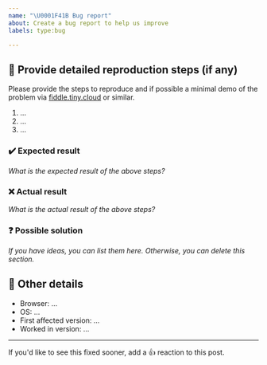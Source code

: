 ```yaml
---
name: "\U0001F41B Bug report"
about: Create a bug report to help us improve
labels: type:bug

---
```


## 📝 Provide detailed reproduction steps (if any)
Please provide the steps to reproduce and if possible a minimal demo of the problem via [fiddle.tiny.cloud](https://fiddle.tiny.cloud) or similar.
1. …
2. …
3. …

### ✔️ Expected result
*What is the expected result of the above steps?*

### ❌ Actual result
*What is the actual result of the above steps?*

### ❓ Possible solution
*If you have ideas, you can list them here. Otherwise, you can delete this section.*

## 📃 Other details
- Browser: …
- OS: …
- First affected version: …
- Worked in version: …

---

If you'd like to see this fixed sooner, add a 👍 reaction to this post.
